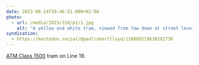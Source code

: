 ```yaml
---
date: 2023-08-14T19:46:51.000+02:00
photo:
  - url: /media/2023/226/p1/1.jpg
    alt: "A yellow and white tram, viewed from low down at street level."
syndication:
  - https://mastodon.social/@paulrobertlloyd/110889219636282736
---
```


[ATM Class 1500](https://en.wikipedia.org/wiki/ATM_Class_1500) tram on Line 19.
